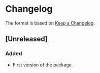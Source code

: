 # Changelog

The format is based on [Keep a Changelog](https://keepachangelog.com/en/1.0.0/).

## [Unreleased]

### Added

- First version of the package.